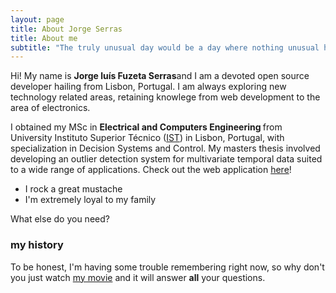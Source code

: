 ```yaml
---
layout: page
title: About Jorge Serras
title: About me
subtitle: "The truly unusual day would be a day where nothing unusual happens" -- Persi Diaconis
---
```


<p class="about-text">
<span class="fa fa-briefcase about-icon"></span>
  Hi! My name is <strong>Jorge luís Fuzeta Serras</strong>and I am a devoted open source developer hailing from Lisbon, Portugal. I am always exploring new technology related areas, retaining knowlege from web development to the area of electronics.
</p>

<p class="about-text">
<span class="fa fa-graduation-cap about-icon"></span>
I obtained my MSc in <strong>Electrical and Computers Engineering </strong>from University Instituto Superior Técnico (<a target="_blank" href="http://www.ipu.ac.in/usict/">IST</a>) in Lisbon, Portugal, with specialization in Decision Systems and Control. My masters thesis involved developing an outlier detection system for multivariate temporal data suited to a wide range of applications. Check out the web application <a target="_blank" href="https://jorgeserras.shinyapps.io/outlierdetection/">here</a>!
</p>


- I rock a great mustache
- I'm extremely loyal to my family

What else do you need?

### my history

To be honest, I'm having some trouble remembering right now, so why don't you just watch [my movie](http://en.wikipedia.org/wiki/The_Princess_Bride_%28film%29) and it will answer **all** your questions.
